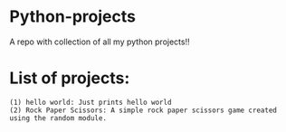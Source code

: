 # Python-projects

A repo with collection of all my python projects!!

# List of projects:
    (1) hello world: Just prints hello world
    (2) Rock Paper Scissors: A simple rock paper scissors game created using the random module.